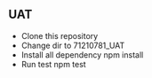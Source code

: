 ## UAT
- Clone this repository
- Change dir to 71210781_UAT
- Install all dependency npm install
- Run test npm test
